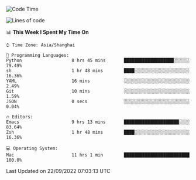 <!--START_SECTION:waka-->
![Code Time](http://img.shields.io/badge/Code%20Time-873%20hrs%204%20mins-blue)

![Lines of code](https://img.shields.io/badge/From%20Hello%20World%20I%27ve%20Written-22%20Thousand%20lines%20of%20code-blue)

📊 **This Week I Spent My Time On** 

```text
⌚︎ Time Zone: Asia/Shanghai

💬 Programming Languages: 
Python                   8 hrs 45 mins       ███████████████████░░░░░░   79.49% 
sh                       1 hr 48 mins        ████░░░░░░░░░░░░░░░░░░░░░   16.36% 
YAML                     16 mins             ░░░░░░░░░░░░░░░░░░░░░░░░░   2.49% 
Git                      10 mins             ░░░░░░░░░░░░░░░░░░░░░░░░░   1.59% 
JSON                     0 secs              ░░░░░░░░░░░░░░░░░░░░░░░░░   0.04%

🔥 Editors: 
Emacs                    9 hrs 13 mins       █████████████████████░░░░   83.64% 
Zsh                      1 hr 48 mins        ████░░░░░░░░░░░░░░░░░░░░░   16.36%

💻 Operating System: 
Mac                      11 hrs 1 min        █████████████████████████   100.0%

```


 Last Updated on 22/09/2022 07:03:13 UTC
<!--END_SECTION:waka-->
